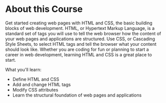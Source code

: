 # About this Course
Get started creating web pages with HTML and CSS, the basic building blocks of web development. HTML, or Hypertext Markup Language, is a standard set of tags you will use to tell the web browser how the content of your web pages and applications are structured. Use CSS, or Cascading Style Sheets, to select HTML tags and tell the browser what your content should look like. Whether you are coding for fun or planning to start a career in web development, learning HTML and CSS is a great place to start.

What you'll learn:
- Define HTML and CSS
- Add and change HTML tags
- Modify CSS attributes
- Learn the structural foundation of web pages and applications
